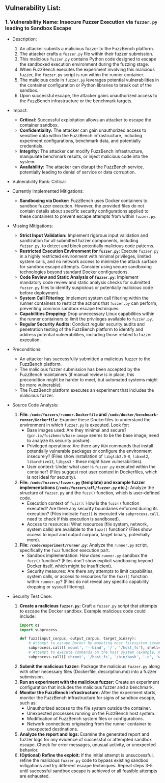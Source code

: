 ## Vulnerability List:

### 1. Vulnerability Name: Insecure Fuzzer Execution via `fuzzer.py` leading to Sandbox Escape

- Description:
    1. An attacker submits a malicious fuzzer to the FuzzBench platform.
    2. The attacker crafts a `fuzzer.py` file within their fuzzer submission.
    3. This malicious `fuzzer.py` contains Python code designed to escape the sandboxed execution environment during the fuzzing stage.
    4. When FuzzBench executes the experiment involving this malicious fuzzer, the `fuzzer.py` script is run within the runner container.
    5. The malicious code in `fuzzer.py` leverages potential vulnerabilities in the container configuration or Python libraries to break out of the sandbox.
    6. Upon successful escape, the attacker gains unauthorized access to the FuzzBench infrastructure or the benchmark targets.

- Impact:
    - **Critical:** Successful exploitation allows an attacker to escape the container sandbox.
    - **Confidentiality:** The attacker can gain unauthorized access to sensitive data within the FuzzBench infrastructure, including experiment configurations, benchmark data, and potentially credentials.
    - **Integrity:** The attacker can modify FuzzBench infrastructure, manipulate benchmark results, or inject malicious code into the system.
    - **Availability:** The attacker can disrupt the FuzzBench service, potentially leading to denial of service or data corruption.

- Vulnerability Rank: Critical

- Currently Implemented Mitigations:
    - **Sandboxing via Docker:** FuzzBench uses Docker containers to sandbox fuzzer execution. However, the provided files do not contain details about specific security configurations applied to these containers to prevent escape attempts from within `fuzzer.py`.

- Missing Mitigations:
    - **Strict Input Validation:** Implement rigorous input validation and sanitization for all submitted fuzzer components, including `fuzzer.py`, to detect and block potentially malicious code patterns.
    - **Restricted Execution Environment for `fuzzer.py`:** Execute `fuzzer.py` in a highly restricted environment with minimal privileges, limited system calls, and no network access to minimize the attack surface for sandbox escape attempts. Consider using secure sandboxing technologies beyond standard Docker configurations.
    - **Code Review and Static Analysis of `fuzzer.py`:** Implement mandatory code review and static analysis checks for submitted `fuzzer.py` files to identify suspicious or potentially malicious code before deployment.
    - **System Call Filtering:** Implement system call filtering within the runner containers to restrict the actions that `fuzzer.py` can perform, preventing common sandbox escape techniques.
    - **Capabilities Dropping:** Drop unnecessary Linux capabilities within the runner containers to limit the privileges available to `fuzzer.py`.
    - **Regular Security Audits:** Conduct regular security audits and penetration testing of the FuzzBench platform to identify and address potential vulnerabilities, including those related to fuzzer execution.

- Preconditions:
    - An attacker has successfully submitted a malicious fuzzer to the FuzzBench platform.
    - The malicious fuzzer submission has been accepted by the FuzzBench maintainers (if manual review is in place, this precondition might be harder to meet, but automated systems might be more vulnerable).
    - The FuzzBench platform executes an experiment that includes the malicious fuzzer.

- Source Code Analysis:
    1. **File: `/code/fuzzers/runner.Dockerfile` and `/code/docker/benchmark-runner/Dockerfile`**: Examine these Dockerfiles to understand the environment in which `fuzzer.py` is executed. Look for:
        - Base images used: Are they minimal and secure? (`gcr.io/fuzzbench/base-image` seems to be the base image, need to analyze its security posture).
        - Privileged operations: Are there any `RUN` commands that install potentially vulnerable packages or configure the environment insecurely? (Files show installation of `libglib2.0-0`, `libxml2`, `libarchive13`, `libgss3` - these might have vulnerabilities).
        - User context: Under what user is `fuzzer.py` executed within the container? (Files suggest root user context in Dockerfiles, which is not ideal for security).
    2. **File: `/code/fuzzers/fuzzer.py` (template) and example fuzzer implementations (`/code/fuzzers/afl/fuzzer.py` etc.)**: Analyze the structure of `fuzzer.py` and the `fuzz()` function, which is user-defined code.
        - Execution context of `fuzz()`: How is the `fuzz()` function executed? Are there any security boundaries enforced during its execution? (Files indicate `fuzz()` is executed via `subprocess.call`, need to check if this execution is sandboxed).
        - Access to resources: What resources (file system, network, system calls) are available to the `fuzz()` function? (Files show access to input and output corpora, target binary, potentially more).
    3. **File: `/code/experiment/runner.py`**: Analyze the `runner.py` script, specifically the `fuzz` function execution part.
        - Sandbox implementation: How does `runner.py` sandbox the `fuzz()` function? (Files don't show explicit sandboxing beyond Docker itself, which might be insufficient).
        - Security measures: Are there any attempts to limit capabilities, system calls, or access to resources for the `fuzz()` function within `runner.py`? (Files do not reveal any specific capability dropping or syscall filtering).

- Security Test Case:
    1. **Create a malicious `fuzzer.py`:** Craft a `fuzzer.py` script that attempts to escape the Docker sandbox. Example malicious code could include:
        ```python
        import os
        import subprocess

        def fuzz(input_corpus, output_corpus, target_binary):
            # Attempt to escape Docker by mounting host filesystem (example, might not work directly due to container configuration)
            subprocess.call(['mount', '--bind', '/', '/host_fs'], shell=True)
            # Attempt to execute commands on the host system (example, might not work due to limited capabilities)
            subprocess.call(['chroot', '/host_fs', '/bin/bash', '-c', 'whoami > /output/evil.txt'], shell=True)
        ```
    2. **Submit the malicious fuzzer:** Package the malicious `fuzzer.py` along with other necessary files (Dockerfile, description.md) into a fuzzer submission.
    3. **Run an experiment with the malicious fuzzer:** Create an experiment configuration that includes the malicious fuzzer and a benchmark.
    4. **Monitor the FuzzBench infrastructure:** After the experiment starts, monitor the FuzzBench infrastructure for signs of sandbox escape, such as:
        - Unauthorized access to the file system outside the container.
        - Unexpected processes running on the FuzzBench host system.
        - Modification of FuzzBench system files or configurations.
        - Network connections originating from the runner container to unexpected destinations.
    5. **Analyze the report and logs:** Examine the generated report and fuzzer logs for any evidence of successful or attempted sandbox escape. Check for error messages, unusual activity, or unexpected behavior.
    6. **(Optional) Refine the exploit:** If the initial attempt is unsuccessful, refine the malicious `fuzzer.py` code to bypass existing sandbox mitigations and try different escape techniques. Repeat steps 3-5 until successful sandbox escape is achieved or all feasible attempts are exhausted.